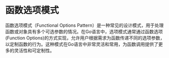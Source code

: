 # 函数选项模式

函数选项模式（Functional Options Pattern）是一种常见的设计模式，用于处理函数或对象具有多个可选参数的情况。在Go语言中，选项模式通常通过函数选项(Function Options)的方式实现，允许用户根据需求为函数传递不同的选项参数，以定制函数的行为。这种模式在Go语言中非常灵活和常用，为函数调用提供了更多的灵活性和可定制性。


